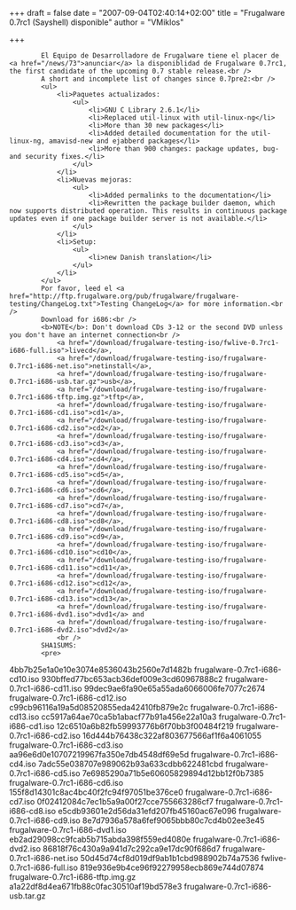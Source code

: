 
+++
draft = false
date = "2007-09-04T02:40:14+02:00"
title = "Frugalware 0.7rc1 (Sayshell) disponible"
author = "VMiklos"

+++

            El Equipo de Desarrolladore de Frugalware tiene el placer de <a href="/news/73">anunciar</a> la disponiblidad de Frugalware 0.7rc1, the first candidate of the upcoming 0.7 stable release.<br />
            A short and incomplete list of changes since 0.7pre2:<br />
            <ul>
                <li>Paquetes actualizados:
                    <ul>
                        <li>GNU C Library 2.6.1</li>
                        <li>Replaced util-linux with util-linux-ng</li>
                        <li>More than 30 new packages</li>
                        <li>Added detailed documentation for the util-linux-ng, amavisd-new and ejabberd packages</li>
                        <li>More than 900 changes: package updates, bug- and security fixes.</li>
                    </ul>
                </li>
                <li>Nuevas mejoras:
                    <ul>
                        <li>Added permalinks to the documentation</li>
                        <li>Rewritten the package builder daemon, which now supports distributed operation. This results in continuous package updates even if one package builder server is not available.</li>
                    </ul>
                </li>
                <li>Setup:
                    <ul>
                        <li>new Danish translation</li>
                    </ul>
                </li>
            </ul>
            Por favor, leed el <a href="http://ftp.frugalware.org/pub/frugalware/frugalware-testing/ChangeLog.txt">Testing ChangeLog</a> for more information.<br />
            Download for i686:<br />
            <b>NOTE</b>: Don't download CDs 3-12 or the second DVD unless you don't have an internet connection<br />
                <a href="/download/frugalware-testing-iso/fwlive-0.7rc1-i686-full.iso">livecd</a>,
                <a href="/download/frugalware-testing-iso/frugalware-0.7rc1-i686-net.iso">netinstall</a>,
                <a href="/download/frugalware-testing-iso/frugalware-0.7rc1-i686-usb.tar.gz">usb</a>,
                <a href="/download/frugalware-testing-iso/frugalware-0.7rc1-i686-tftp.img.gz">tftp</a>,
                <a href="/download/frugalware-testing-iso/frugalware-0.7rc1-i686-cd1.iso">cd1</a>,
                <a href="/download/frugalware-testing-iso/frugalware-0.7rc1-i686-cd2.iso">cd2</a>,
                <a href="/download/frugalware-testing-iso/frugalware-0.7rc1-i686-cd3.iso">cd3</a>,
                <a href="/download/frugalware-testing-iso/frugalware-0.7rc1-i686-cd4.iso">cd4</a>,
                <a href="/download/frugalware-testing-iso/frugalware-0.7rc1-i686-cd5.iso">cd5</a>,
                <a href="/download/frugalware-testing-iso/frugalware-0.7rc1-i686-cd6.iso">cd6</a>,
                <a href="/download/frugalware-testing-iso/frugalware-0.7rc1-i686-cd7.iso">cd7</a>,
                <a href="/download/frugalware-testing-iso/frugalware-0.7rc1-i686-cd8.iso">cd8</a>,
                <a href="/download/frugalware-testing-iso/frugalware-0.7rc1-i686-cd9.iso">cd9</a>,
                <a href="/download/frugalware-testing-iso/frugalware-0.7rc1-i686-cd10.iso">cd10</a>,
                <a href="/download/frugalware-testing-iso/frugalware-0.7rc1-i686-cd11.iso">cd11</a>,
                <a href="/download/frugalware-testing-iso/frugalware-0.7rc1-i686-cd12.iso">cd12</a>,
                <a href="/download/frugalware-testing-iso/frugalware-0.7rc1-i686-cd13.iso">cd13</a>,
                <a href="/download/frugalware-testing-iso/frugalware-0.7rc1-i686-dvd1.iso">dvd1</a> and
                <a href="/download/frugalware-testing-iso/frugalware-0.7rc1-i686-dvd2.iso">dvd2</a>
                <br />
            SHA1SUMS:
            <pre>
4bb7b25e1a0e10e3074e8536043b2560e7d1482b  frugalware-0.7rc1-i686-cd10.iso
930bffed77bc653acb36def009e3cd60967888c2  frugalware-0.7rc1-i686-cd11.iso
99dec9ae6fa90e65a55ada6066006fe7077c2674  frugalware-0.7rc1-i686-cd12.iso
c99cb96116a19a5d08520855eda42410fb879e2c  frugalware-0.7rc1-i686-cd13.iso
cc5917a64ae70ca5b1abacf77b91a456e22a10a3  frugalware-0.7rc1-i686-cd1.iso
12c6510a6b82fb59993776b6f70bb3f00484f219  frugalware-0.7rc1-i686-cd2.iso
16d444b76438c322af803677566af1f6a4061055  frugalware-0.7rc1-i686-cd3.iso
aa96e6d0e10707219967fa350e7db4548df69e5d  frugalware-0.7rc1-i686-cd4.iso
7adc55e038707e989062b93a633cdbb622481cbd  frugalware-0.7rc1-i686-cd5.iso
7e6985290a71b5e60605829894d12bb12f0b7385  frugalware-0.7rc1-i686-cd6.iso
155f8d14301c8ac4bc40f2fc94f97051be376ce0  frugalware-0.7rc1-i686-cd7.iso
0f02412084c7ec1b5a9a00f27cce755663286cf7  frugalware-0.7rc1-i686-cd8.iso
e5cdb93601e2d56da31efd207fb45160ac67e096  frugalware-0.7rc1-i686-cd9.iso
8e7d7936a578a6fef9065bbb80c7cd4b02ee3e45  frugalware-0.7rc1-i686-dvd1.iso
eb2ad29098cc9fcab5b715abda398f559ed4080e  frugalware-0.7rc1-i686-dvd2.iso
86818f76c430a9a941d7c292ca9e17dc90f686d7  frugalware-0.7rc1-i686-net.iso
50d45d74cf8d019df9ab1b1cbd988902b74a7536  fwlive-0.7rc1-i686-full.iso
819e936e9b4ce96f92279958ecb869e744d07874  frugalware-0.7rc1-i686-tftp.img.gz
a1a22df8d4ea671fb88c0fac30510af19bd578e3  frugalware-0.7rc1-i686-usb.tar.gz
            </pre>
            
        